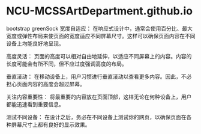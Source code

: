 # NCU-MCSSArtDepartment.github.io

bootstrap
greenSock
宽度自适应： 在响应式设计中，通常会使用百分比、最大宽度或弹性布局来使页面的宽度适应不同屏幕尺寸。这样可以确保页面内容在不同设备上均能良好地呈现。

高度灵活： 页面的高度可以相对自由地延伸，以适应不同屏幕上的内容。内容的长度可能会有所不同，但不应过度强调高度的布局。

垂直滚动： 在移动设备上，用户习惯进行垂直滚动以查看更多内容。因此，不必担心页面内容的高度会超过屏幕。

关注内容重要性： 将最重要的内容放在页面顶部，这样无论在何种设备上，用户都能迅速看到重要信息。

测试不同设备： 在设计之后，务必在不同设备上测试你的网页，以确保页面在各种屏幕尺寸上都有良好的显示效果。
